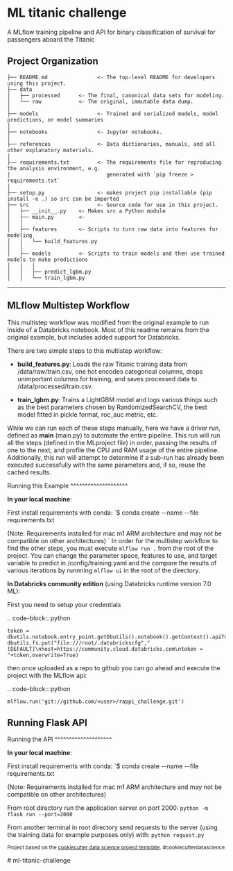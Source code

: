 ML titanic challenge
==============================

A MLflow training pipeline and API for binary classification of survival for passengers aboard the Titanic

Project Organization
------------

    ├── README.md                <- The top-level README for developers using this project.
    ├── data
    │   ├── processed      <- The final, canonical data sets for modeling.
    │   └── raw            <- The original, immutable data dump.
    │
    ├── models                   <- Trained and serialized models, model predictions, or model summaries
    │
    ├── notebooks                <- Jupyter notebooks.
    │
    ├── references               <- Data dictionaries, manuals, and all other explanatory materials.
    │
    ├── requirements.txt         <- The requirements file for reproducing the analysis environment, e.g.
    │                               generated with `pip freeze > requirements.txt`
    │
    ├── setup.py                 <- makes project pip installable (pip install -e .) so src can be imported
    ├── src                      <- Source code for use in this project.
    │   ├── __init__.py    <- Makes src a Python module
    │   ├── main.py        <- 
    │   │
    │   ├── features       <- Scripts to turn raw data into features for modeling
    │   │   └── build_features.py
    │   │
    │   ├── models         <- Scripts to train models and then use trained models to make predictions
    │   │   │                 
    │   │   ├── predict_lgbm.py
    │   │   └── train_lgbm.py



--------

MLflow Multistep Workflow
--------------------------
This multistep workflow was modified from the original example to run inside of a 
Databricks notebook. Most of this readme remains from the original example, but includes 
added support for Databricks.


There are two simple steps to this multistep workflow:

- **build_features.py**: Loads the raw Titanic training data from /data/raw/train.csv, 
  one hot encodes categorical columns, drops unimportant columns for training, and saves
  processed data to /data/processed/train.csv.

- **train_lgbm.py**: Trains a LightGBM model and logs various things such as
  the best parameters chosen by RandomizedSearchCV, the best model fitted in
  pickle format, roc_auc metric, etc.

While we can run each of these steps manually, here we have a driver
run, defined as **main** (main.py) to automate the entire pipeline. This run will run
all the steps (defined in the MLproject file) in order, passing the results of one to the 
next, and profile the CPU and RAM usage of the entire pipeline. Additionally, this run will
attempt to determine if a sub-run has already been executed successfully with the same 
parameters and, if so, reuse the cached results.

Running this Example
^^^^^^^^^^^^^^^^^^^^

**In your local machine**:

First install requirements with conda:
`$ conda create --name <env> --file requirements.txt

(Note: Requirements installed for mac m1 ARM architecture and may not be compatible on other architectures)
`
In order for the multistep workflow to find the other steps, you must execute 
``mlflow run .`` from the root of the project. You can change the parameter space, features
to use, and target variable to predict in /config/training.yaml and the compare the results
of various iterations by runnning ``mlflow ui`` in the root of the directory.
    
**In Databricks community edition** (using Databricks runtime version 7.0 ML):

First you need to setup your credentials

.. code-block:: python

    token = dbutils.notebook.entry_point.getDbutils().notebook().getContext().apiToken().get()
    dbutils.fs.put("file:///root/.databrickscfg","[DEFAULT]\nhost=https://community.cloud.databricks.com\ntoken = "+token,overwrite=True)
    
then once uploaded as a repo to github you can go ahead and execute the project with the MLflow api:

.. code-block:: python

    mlflow.run('git://github.com/<user>/rappi_challenge.git')

Running Flask API
----------------------------------

Running the API
^^^^^^^^^^^^^^^^^^^^

**In your local machine**:

First install requirements with conda:
`$ conda create --name <env> --file requirements.txt

(Note: Requirements installed for mac m1 ARM architecture and may not be compatible on other architectures)

From root directory run the application server on port 2000:
`python -m flask run --port=2000`

From another terminal in root directory send requests to the server 
(using the training data for example purposes only) with:
`python request.py`

<p><small>Project based on the <a target="_blank" href="https://drivendata.github.io/cookiecutter-data-science/">cookiecutter data science project template</a>. #cookiecutterdatascience</small></p>
# ml-titanic-challenge
